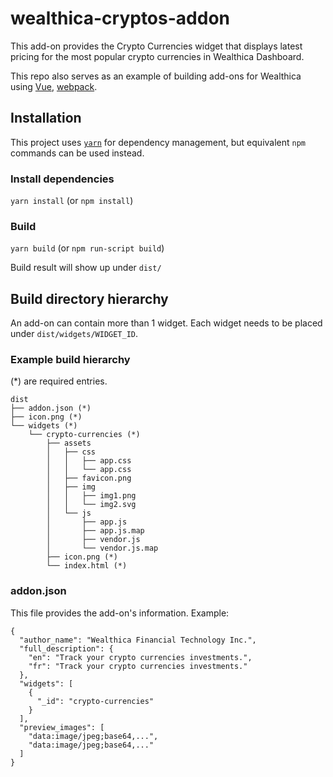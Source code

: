 # wealthica-cryptos-addon

This add-on provides the Crypto Currencies widget that displays latest pricing for the most popular crypto currencies in Wealthica Dashboard.

This repo also serves as an example of building add-ons for Wealthica using [Vue](https://vuejs.org), [webpack](https://webpack.js.org/).

## Installation ##

This project uses [`yarn`](https://yarnpkg.com/en/docs/install) for dependency management, but equivalent `npm` commands can be used instead.

### Install dependencies

`yarn install` (or `npm install`)

### Build

`yarn build` (or `npm run-script build`)

Build result will show up under `dist/`

## Build directory hierarchy

An add-on can contain more than 1 widget. Each widget needs to be placed under `dist/widgets/WIDGET_ID`.


### Example build hierarchy

(\*) are required entries.

    dist
    ├── addon.json (*)
    ├── icon.png (*)
    └── widgets (*)
        └── crypto-currencies (*)
            ├── assets
            │   ├── css
            │   │   ├── app.css
            │   │   └── app.css
            │   ├── favicon.png
            │   ├── img
            │   │   ├── img1.png
            │   │   └── img2.svg
            │   └── js
            │       ├── app.js
            │       ├── app.js.map
            │       ├── vendor.js
            │       └── vendor.js.map
            ├── icon.png (*)
            └── index.html (*)

### addon.json

This file provides the add-on's information. Example:

    {
      "author_name": "Wealthica Financial Technology Inc.",
      "full_description": {
        "en": "Track your crypto currencies investments.",
        "fr": "Track your crypto currencies investments."
      },
      "widgets": [
        {
          "_id": "crypto-currencies"
        }
      ],
      "preview_images": [
        "data:image/jpeg;base64,...",
        "data:image/jpeg;base64,..."
      ]
    }
